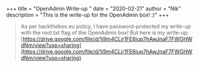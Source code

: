 +++
title = "OpenAdmin Write-up "
date = "2020-02-21"
author = "Nik"
description = "This is the write-up for the OpenAdmin box! :)"
+++

> As per hackthebox.eu policy, I have password-protected my write-up with the root.txt flag of the OpenAdmin box! But here is my write-up: 
> [https://drive.google.com/file/d/1i9m4CLir1FE6iup7hAwJnaF7FWGHWdNm/view?usp=sharing](https://drive.google.com/file/d/1i9m4CLir1FE6iup7hAwJnaF7FWGHWdNm/view?usp=sharing)